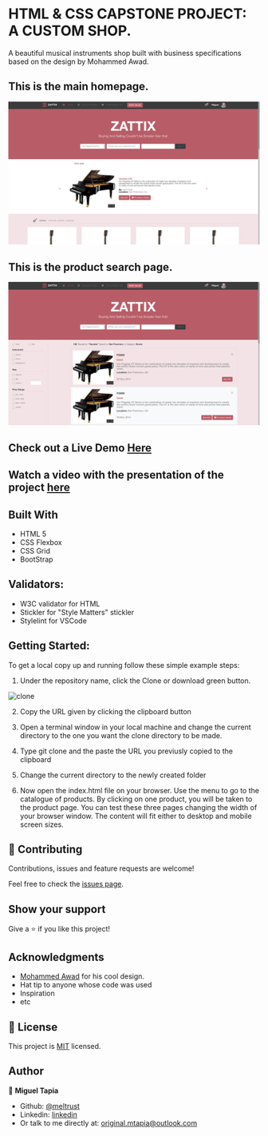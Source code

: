 # HTML & CSS CAPSTONE PROJECT: A CUSTOM SHOP. 

A beautiful musical instruments shop built with business specifications based on the design by Mohammed Awad.



## This is the main homepage.

![screenshot](./home-screenshot.png)



## This is the product search page.

![screenshot](./search-screenshot.png)


## Check out a Live Demo [Here](https://raw.githack.com/Meltrust/HTML-capstone-project-shop/develop/index.html)


## Watch a video with the presentation of the project [here]()


## Built With

- HTML 5
- CSS Flexbox
- CSS Grid
- BootStrap


## Validators:

  *  W3C validator for HTML
  *  Stickler for "Style Matters" stickler
  *  Stylelint for VSCode


## Getting Started:

To get a local copy up and running follow these simple example steps:

1. Under the repository name, click the Clone or download green button.

![clone](https://user-images.githubusercontent.com/53324035/73660989-4451aa80-4667-11ea-8a89-176f89d6548a.png)

2. Copy the URL given by clicking the clipboard button

3. Open a terminal window in your local machine and change the current directory to the one you
   want the clone directory to be made.

4. Type  git clone and the paste the URL you previusly copied to the clipboard

5. Change the current directory to the newly created folder

6. Now open the index.html file on your browser. Use the menu to go to the catalogue of products.
   By clicking on one product, you will be taken to the product page. You can test these three pages
   changing the width of your browser window. The content will fit either to desktop and mobile screen
   sizes.


## 🤝 Contributing

Contributions, issues and feature requests are welcome!

Feel free to check the [issues page](issues/).


## Show your support

Give a ⭐️ if you like this project!


## Acknowledgments

- [Mohammed Awad](https://www.behance.net/gallery/24796463/ZATTIX) for his cool design.
- Hat tip to anyone whose code was used
- Inspiration
- etc


## 📝 License

This project is [MIT](lic.url) licensed.


## Author

👤 **Miguel Tapia**

- Github: [@meltrust](https://github.com/meltrust)
- Linkedin: [linkedin](https://www.linkedin.com/in/meltrust/)
- Or talk to me directly at: original.mtapia@outlook.com
